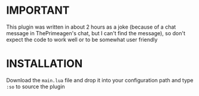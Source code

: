 # IMPORTANT
This plugin was written in about 2 hours as a joke (because of a chat message in ThePrimeagen's chat, but I can't find the message), so don't expect the code to work well or to be somewhat user friendly

# INSTALLATION
Download the `main.lua` file and drop it into your configuration path and type `:so` to source the plugin
